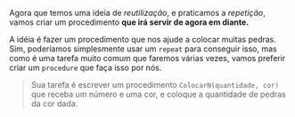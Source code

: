 Agora que temos uma ideia de _reutilização_, e praticamos a _repetição_, vamos criar um procedimento **que irá servir de agora em diante.**

A idéia é fazer um procedimento que nos ajude a colocar muitas pedras. Sim, poderíamos simplesmente usar um `repeat` para conseguir isso, mas como é uma tarefa muito comum que faremos várias vezes, vamos preferir criar um `procedure` que faça isso por nós.

> Sua tarefa é escrever um procedimento `ColocarN(quantidade, cor)` que receba um número e uma cor, e coloque a quantidade de pedras da cor dada.
